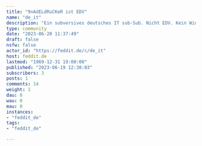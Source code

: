```yaml
---
title: "9nAdELdRuCKeR ist EDV" 
name: "de_it"
description: "Ein subversives deutsches IT sub-Sub. Nicht EDV. Kein Windows. Kein iPhone. Kein closed source. Keine Nutzer von vorherig genanntem."
type: community
date: "2023-06-20 11:37:49"
draft: false
nsfw: false
actor_id: "https://feddit.de/c/de_it"
host: feddit.de
lastmod: "1969-12-31 19:00:00"
published: "2023-06-19 12:38:03"
subscribers: 3
posts: 1
comments: 14
weight: 1
dau: 0
wau: 0
mau: 0
instances:
- "feddit_de"
tags: 
- "feddit_de"

---
```

